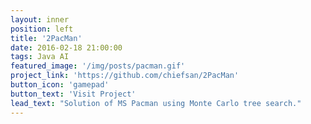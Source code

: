 ```yaml
---
layout: inner
position: left
title: '2PacMan'
date: 2016-02-18 21:00:00
tags: Java AI 
featured_image: '/img/posts/pacman.gif'
project_link: 'https://github.com/chiefsan/2PacMan'
button_icon: 'gamepad'
button_text: 'Visit Project'
lead_text: "Solution of MS Pacman using Monte Carlo tree search."
---
```

